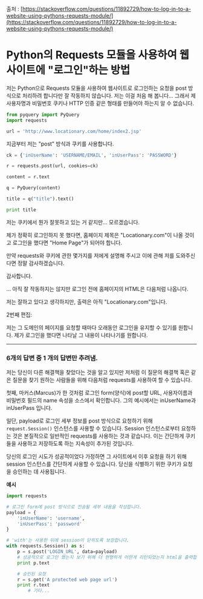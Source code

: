 출처 : [https://stackoverflow.com/questions/11892729/how-to-log-in-to-a-website-using-pythons-requests-module/](https://stackoverflow.com/questions/11892729/how-to-log-in-to-a-website-using-pythons-requests-module/)

# Python의 Requests 모듈을 사용하여 웹사이트에 "로그인"하는 방법

저는 Python으로 Requests 모듈을 사용하여 웹사이트로 로그인하는 요청을 post 방식으로 처리하려 합니다만 잘 작동하지 않습니다. 저는 이걸 처음 해 봅니다... 그래서 제 사용자명과 비밀번호 쿠키나 HTTP 인증 같은 형태를 만들어야 하는지 알 수 없습니다.

```python
from pyquery import PyQuery
import requests

url = 'http://www.locationary.com/home/index2.jsp'
```

지금부터 저는 "post" 방식과 쿠키를 사용합니다.

```python
ck = {'inUserName': 'USERNAME/EMAIL', 'inUserPass': 'PASSWORD'}

r = requests.post(url, cookies=ck)

content = r.text

q = PyQuery(content)

title = q("title").text()

print title
```

저는 쿠키에서 뭔가 잘못하고 있는 거 같지만... 모르겠습니다.

제가 정확히 로그인하지 못 했다면, 홈페이지 제목은 "Locationary.com"이 나올 것이고 로그인을 했다면 "Home Page"가 되어야 합니다.

만약 requests와 쿠키에 관한 몇가지를 저에게 설명해 주시고 이에 관해 저를 도와주신다면 정말 감사하겠습니다.

감사합니다.

... 아직 잘 작동하지는 않지만 로그인 전에 홈페이지의 HTML은 다음처럼 나옵니다.

저는 잘하고 있다고 생각하지만, 출력은 아직 "Locationary.com"입니다.

2번째 편집:

저는 그 도메인의 페이지를 요청할 때마다 오래동안 로그인을 유지할 수 있기를 원합니다. 제가 로그인을 했다면 나타날 그 내용이 나타나기를 원합니다.

---

### 6개의 답변 중 1 개의 답변만 추려냄.

저는 당신이 다른 해결책을 찾았다는 것을 알고 있지만 저처럼 이 질문의 해결책 혹은 같은 질문을 찾기 원하는 사람들을 위해 다음처럼 requests를 사용하여 할 수 있습니다.

첫째, 마커스(Marcus)가 한 것처럼 로그인 form(양식)에 post할 URL, 사용자이름과 비밀번호 필드의 name 속성을 소스에서 확인합니다. 그의 예시에서는 inUserName과 inUserPass 입니다.

일단, payload로 로그인 세부 정보를 post 방식으로 요청하기 위해 `request.Session()` 인스턴스를 사용할 수 있습니다. Session 인스턴스로부터 요청하는 것은 본질적으로 일반적인 requests를 사용하는 것과 같습니다. 이는 간단하게 쿠키들을 사용하고 저장하도록 하는 지속성이 추가된 것입니다.

당신의 로그인 시도가 성공적이었다 가정하면 그 사이트에서 이후 요청을 하기 위해 session 인스턴스를 간단하게 사용할 수 있습니다. 당신을 식별하기 위한 쿠키가 요청을 승인하는 데 사용됩니다.

**예시**

```python
import requests

# 로그인 form에 post 방식으로 전송될 세부 내용을 작성합니다.
payload = {
    'inUserName': 'username',
    'inUserPass': 'password'
}

# 'with'는 사용한 뒤에 session이 닫히도록 보장합니다.
with requests.Session() as s:
    p = s.post('LOGIN_URL', data=payload)
    # 성공적으로 로그인 했는지 보기 위해 더 현명하게 어떤게 리턴되었는지 html을 출력합니다.
    print p.text

    # 승인된 요청
    r = s.get('A protected web page url')
    print r.text
        # 기타...
```        
